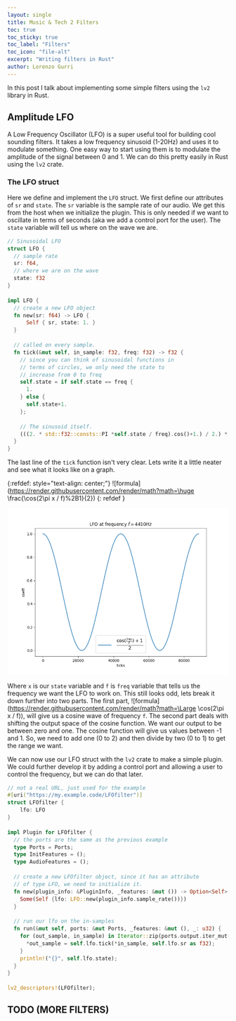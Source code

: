 ```yaml
---
layout: single
title: Music & Tech 2 Filters
toc: true
toc_sticky: true
toc_label: "Filters"
toc_icon: "file-alt"
excerpt: "Writing filters in Rust"
author: Lorenzo Gurri
---
```


In this post I talk about implementing some simple filters
using the `lv2` library in Rust.

## Amplitude LFO

A Low Frequency Oscillator (LFO) is a super
useful tool for building cool sounding filters.
It takes a low frequency sinusoid (1-20Hz) 
and uses it to modulate something.
One easy way to start using them is to modulate 
the amplitude of the signal between 0 and 1. We
can do this pretty easily in Rust using the `lv2` crate.

### The LFO struct

Here we define and implement the `LFO` struct. We first define
our attributes of `sr` and `state`. The `sr` variable is
the sample rate of our audio. We get this from the host
when we initialize the plugin. This is only needed if we want
to oscillate in terms of seconds (aka we add a control port for
the user). The `state` variable will tell us where on the wave we are.

```rust
// Sinusoidal LFO
struct LFO {
  // sample rate
  sr: f64,
  // where we are on the wave
  state: f32
}

impl LFO {
  // create a new LFO object
  fn new(sr: f64) -> LFO {
      Self { sr, state: 1. }
  }

  // called on every sample.
  fn tick(&mut self, in_sample: f32, freq: f32) -> f32 {
    // since you can think of sinusoidal functions in
    // terms of circles, we only need the state to
    // increase from 0 to freq
    self.state = if self.state == freq {
      1.
    } else { 
      self.state+1.
    };
    
    // The sinusoid itself.
    (((2. * std::f32::consts::PI *self.state / freq).cos()+1.) / 2.) * in_sample
  }
}
```

The last line of the `tick` function isn't very clear. Lets write it
a little neater and see what it looks like on a graph.

{:refdef: style="text-align: center;"}
![formula](https://render.githubusercontent.com/render/math?math=\huge \frac{\cos(2\pi x / f)%2B1}{2})
{: refdef }

![Sinusoid](/assets/images/mt2_lfo_graph.png)

Where `x` is our `state` variable and `f` is `freq` variable that tells us
the frequency we want the LFO to work on. This still looks odd, lets break
it down further into two parts. The first part,
![formula](https://render.githubusercontent.com/render/math?math=\Large \cos(2\pi x / f)),
will give us a cosine wave of frequency `f`. The second part deals with 
shifting the output space of the cosine function. We want our output to
be between zero and one. The cosine function will give us values between
-1 and 1. So, we need to add one (0 to 2) and then divide by two (0 to 1)
to get the range we want.

We can now use our LFO struct with the `lv2` crate to make a simple plugin.
We could further develop it by adding a control port and allowing a user
to control the frequency, but we can do that later.

```rust
// not a real URL, just used for the example
#[uri("https://my.example.code/LFOfilter")]
struct LFOfilter {
    lfo: LFO
}

impl Plugin for LFOfilter {
  // the ports are the same as the previous example
  type Ports = Ports;
  type InitFeatures = ();
  type AudioFeatures = ();

  // create a new LFOfilter object, since it has an attribute
  // of type LFO, we need to initialize it.
  fn new(plugin_info: &PluginInfo, _features: &mut ()) -> Option<Self> {
    Some(Self {lfo: LFO::new(plugin_info.sample_rate())})
  }

  // run our lfo on the in-samples
  fn run(&mut self, ports: &mut Ports, _features: &mut (), _: u32) {
    for (out_sample, in_sample) in Iterator::zip(ports.output.iter_mut(), ports.input.iter()) {
      *out_sample = self.lfo.tick(*in_sample, self.lfo.sr as f32);
    }
    println!("{}", self.lfo.state);
  }
}

lv2_descriptors!(LFOfilter);
```
## TODO (MORE FILTERS)

